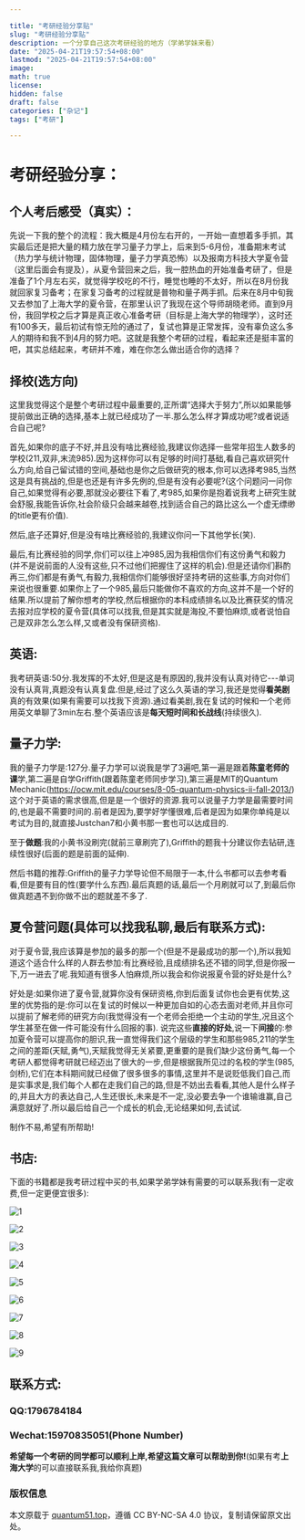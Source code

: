 ```yaml
---

title: "考研经验分享贴"
slug: "考研经验分享贴"
description: 一个分享自己这次考研经验的地方（学弟学妹来看） 
date: "2025-04-21T19:57:54+08:00"
lastmod: "2025-04-21T19:57:54+08:00"
image: 
math: true
license: 
hidden: false
draft: false 
categories: ["杂记"]
tags: ["考研"]

---
```


# 考研经验分享：

## 个人考后感受（真实）：

先说一下我的整个的流程：我大概是4月份左右开的，一开始一直想着多手抓，其实最后还是把大量的精力放在学习量子力学上，后来到5-6月份，准备期末考试（热力学与统计物理，固体物理，量子力学真恐怖）以及报南方科技大学夏令营（这里后面会有提及），从夏令营回来之后，我一腔热血的开始准备考研了，但是准备了1个月左右买，就觉得学校吃的不行，睡觉也睡的不太好，所以在8月份我就回家复习备考；在家复习备考的过程就是普物和量子两手抓。后来在8月中旬我又去参加了上海大学的夏令营，在那里认识了我现在这个导师胡晓老师。直到9月份，我回学校之后才算是真正收心准备考研（目标是上海大学的物理学），这时还有100多天，最后初试有惊无险的通过了，复试也算是正常发挥，没有辜负这么多人的期待和我不到4月的努力吧。这就是我整个考研的过程，看起来还是挺丰富的吧，其实总结起来，考研并不难，难在你怎么做出适合你的选择？

##  择校(选方向)

这里我觉得这个是整个考研过程中最重要的,正所谓“选择大于努力”,所以如果能够提前做出正确的选择,基本上就已经成功了一半.那么怎么样才算成功呢?或者说适合自己呢?

首先,如果你的底子不好,并且没有啥比赛经验,我建议你选择一些常年招生人数多的学校(211,双非,末流985).因为这样你可以有足够的时间打基础,看自己喜欢研究什么方向,给自己留试错的空间,基础也是你之后做研究的根本,你可以选择考985,当然这是具有挑战的,但是也还是有许多先例的,但是有没有必要呢?(这个问题问一问你自己,如果觉得有必要,那就没必要往下看了,考985,如果你是抱着说我考上研究生就会舒服,我能告诉你,社会阶级只会越来越卷,找到适合自己的路比这么一个虚无缥缈的title更有价值).

然后,底子还算好,但是没有啥比赛经验的,我建议你问一下其他学长(笑).

最后,有比赛经验的同学,你们可以往上冲985,因为我相信你们有这份勇气和毅力(并不是说前面的人没有这些,只不过他们把握住了这样的机会).但是还请你们斟酌再三,你们都是有勇气,有毅力,我相信你们能够很好坚持考研的这些事,方向对你们来说也很重要.如果你上了一个985,最后只能做你不喜欢的方向,这并不是一个好的结果.所以提前了解你想考的学校,然后根据你的本科成绩排名以及比赛获奖的情况去报对应学校的夏令营(具体可以找我,但是其实就是海投,不要怕麻烦,或者说怕自己是双非怎么怎么样,又或者没有保研资格).

## 英语:

我考研英语:50分.我发挥的不太好,但是这是有原因的,我并没有认真对待它---单词没有认真背,真题没有认真复盘.但是,经过了这么久英语的学习,我还是觉得**看美剧**真的有效果(如果有需要可以找我下资源).通过看美剧,我在复试的时候和一个老师用英文单聊了3min左右.整个英语应该是**每天短时间和长战线**(持续很久).

## 量子力学:

我的量子力学是:127分.量子力学可以说我是学了3遍吧,第一遍是跟着**陈童老师的课**学,第二遍是自学Griffith(跟着陈童老师同步学习),第三遍是MIT的Quantum Mechanic(https://ocw.mit.edu/courses/8-05-quantum-physics-ii-fall-2013/)这个对于英语的需求很高,但是是一个很好的资源.我可以说量子力学是最需要时间的,也是最不需要时间的.前者是因为,要学好学懂很难,后者是因为如果你单纯是以考试为目的,就直接Justchan7和小黄书那一套也可以达成目的.

至于**做题**:我的小黄书没刷完(就前三章刷完了),Griffith的题我十分建议你去钻研,连续性很好(后面的题是前面的延伸).

然后书籍的推荐:Griffith的量子力学导论但不局限于一本,什么书都可以去参考看看,但是要有目的性(要学什么东西).最后真题的话,最后一个月刷就可以了,到最后你做真题遇不到你做不出的题就差不多了.

## 夏令营问题(具体可以找我私聊,最后有联系方式):

对于夏令营,我应该算是参加的最多的那一个(但是不是最成功的那一个),所以我知道这个适合什么样的人群去参加:有比赛经验,且成绩排名还不错的同学,但是你报一下,万一进去了呢.我知道有很多人怕麻烦,所以我会和你说报夏令营的好处是什么?

好处是:如果你进了夏令营,就算你没有保研资格,你到后面复试你也会更有优势,这里的优势指的是:你可以在复试的时候以一种更加自如的心态去面对老师,并且你可以提前了解老师的研究方向(我觉得没有一个老师会拒绝一个主动的学生,况且这个学生甚至在做一件可能没有什么回报的事).
说完这些**直接的好处**,说一下**间接**的:参加夏令营可以提高你的胆识,我一直觉得我们这个层级的学生和那些985,211的学生之间的差距(天赋,勇气),天赋我觉得无关紧要,更重要的是我们缺少这份勇气,每一个考研人都觉得考研就已经迈出了很大的一步,但是根据我所见过的名校的学生(985,剑桥),它们在本科期间就已经做了很多很多的事情,这里并不是说贬低我们自己,而是实事求是,我们每个人都在走我们自己的路,但是不妨出去看看,其他人是什么样子的,并且大方的表达自己,人生还很长,未来是不一定,没必要去争一个谁输谁赢,自己满意就好了.所以最后给自己一个成长的机会,无论结果如何,去试试.

制作不易,希望有所帮助!



## 书店:

下面的书籍都是我考研过程中买的书,如果学弟学妹有需要的可以联系我(有一定收费,但一定更便宜很多):

![1](/1.jpg)

![2](/2.jpeg)

![3](/3.jpeg)

![4](/4.jpeg)

![5](/5.jpeg)

![6](/6.jpeg)

![7](/7.jpeg)

![8](/8.jpeg)

![9](/9.jpeg)



## 联系方式:

### QQ:1796784184

### Wechat:15970835051(Phone Number)

**希望每一个考研的同学都可以顺利上岸,希望这篇文章可以帮助到你!**(如果有考**上海大学**的可以直接联系我,我给你真题)



### 版权信息

本文原载于 [quantum51.top](https://quantum51.top)，遵循 CC BY-NC-SA 4.0 协议，复制请保留原文出处。
